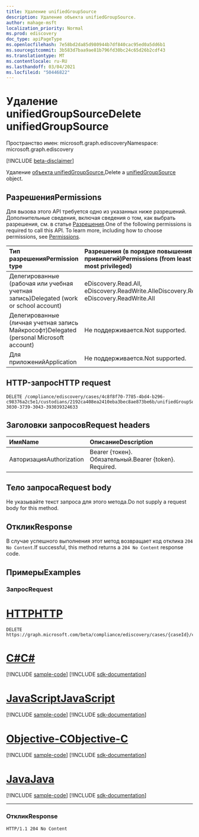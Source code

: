 ```yaml
---
title: Удаление unifiedGroupSource
description: Удаление объекта unifiedGroupSource.
author: mahage-msft
localization_priority: Normal
ms.prod: ediscovery
doc_type: apiPageType
ms.openlocfilehash: 7e58bd2da85d980944b7df840cac95ed0a5dd6b1
ms.sourcegitcommit: 3b583d7baa9ae81b796fd30bc24c65d26b2cdf43
ms.translationtype: MT
ms.contentlocale: ru-RU
ms.lasthandoff: 03/04/2021
ms.locfileid: "50446822"
---
```

# <a name="delete-unifiedgroupsource"></a><span data-ttu-id="c74fc-103">Удаление unifiedGroupSource</span><span class="sxs-lookup"><span data-stu-id="c74fc-103">Delete unifiedGroupSource</span></span>

<span data-ttu-id="c74fc-104">Пространство имен: microsoft.graph.ediscovery</span><span class="sxs-lookup"><span data-stu-id="c74fc-104">Namespace: microsoft.graph.ediscovery</span></span>

[!INCLUDE [beta-disclaimer](../../includes/beta-disclaimer.md)]

<span data-ttu-id="c74fc-105">Удаление [объекта unifiedGroupSource.](../resources/ediscovery-unifiedgroupsource.md)</span><span class="sxs-lookup"><span data-stu-id="c74fc-105">Delete a [unifiedGroupSource](../resources/ediscovery-unifiedgroupsource.md) object.</span></span>

## <a name="permissions"></a><span data-ttu-id="c74fc-106">Разрешения</span><span class="sxs-lookup"><span data-stu-id="c74fc-106">Permissions</span></span>

<span data-ttu-id="c74fc-p101">Для вызова этого API требуется одно из указанных ниже разрешений. Дополнительные сведения, включая сведения о том, как выбрать разрешения, см. в статье [Разрешения](/graph/permissions-reference).</span><span class="sxs-lookup"><span data-stu-id="c74fc-p101">One of the following permissions is required to call this API. To learn more, including how to choose permissions, see [Permissions](/graph/permissions-reference).</span></span>

|<span data-ttu-id="c74fc-109">Тип разрешения</span><span class="sxs-lookup"><span data-stu-id="c74fc-109">Permission type</span></span>|<span data-ttu-id="c74fc-110">Разрешения (в порядке повышения привилегий)</span><span class="sxs-lookup"><span data-stu-id="c74fc-110">Permissions (from least to most privileged)</span></span>|
|:---|:---|
|<span data-ttu-id="c74fc-111">Делегированные (рабочая или учебная учетная запись)</span><span class="sxs-lookup"><span data-stu-id="c74fc-111">Delegated (work or school account)</span></span>|<span data-ttu-id="c74fc-112">eDiscovery.Read.All, eDiscovery.ReadWrite.All</span><span class="sxs-lookup"><span data-stu-id="c74fc-112">eDiscovery.Read.All, eDiscovery.ReadWrite.All</span></span>|
|<span data-ttu-id="c74fc-113">Делегированные (личная учетная запись Майкрософт)</span><span class="sxs-lookup"><span data-stu-id="c74fc-113">Delegated (personal Microsoft account)</span></span>|<span data-ttu-id="c74fc-114">Не поддерживается.</span><span class="sxs-lookup"><span data-stu-id="c74fc-114">Not supported.</span></span>|
|<span data-ttu-id="c74fc-115">Для приложений</span><span class="sxs-lookup"><span data-stu-id="c74fc-115">Application</span></span>|<span data-ttu-id="c74fc-116">Не поддерживается.</span><span class="sxs-lookup"><span data-stu-id="c74fc-116">Not supported.</span></span>|

## <a name="http-request"></a><span data-ttu-id="c74fc-117">HTTP-запрос</span><span class="sxs-lookup"><span data-stu-id="c74fc-117">HTTP request</span></span>

<!-- {
  "blockType": "ignored"
}
-->

``` http
DELETE /compliance/ediscovery/cases/4c8f8f70-7785-4bd4-b296-c98376a2c5e1/custodians/2192ca408ea2410eba3bec8ae873be6b/unifiedGroupSources/33434233-3030-3739-3043-393039324633
```

## <a name="request-headers"></a><span data-ttu-id="c74fc-118">Заголовки запросов</span><span class="sxs-lookup"><span data-stu-id="c74fc-118">Request headers</span></span>

|<span data-ttu-id="c74fc-119">Имя</span><span class="sxs-lookup"><span data-stu-id="c74fc-119">Name</span></span>|<span data-ttu-id="c74fc-120">Описание</span><span class="sxs-lookup"><span data-stu-id="c74fc-120">Description</span></span>|
|:---|:---|
|<span data-ttu-id="c74fc-121">Авторизация</span><span class="sxs-lookup"><span data-stu-id="c74fc-121">Authorization</span></span>|<span data-ttu-id="c74fc-p102">Bearer {токен}. Обязательный.</span><span class="sxs-lookup"><span data-stu-id="c74fc-p102">Bearer {token}. Required.</span></span>|

## <a name="request-body"></a><span data-ttu-id="c74fc-124">Тело запроса</span><span class="sxs-lookup"><span data-stu-id="c74fc-124">Request body</span></span>

<span data-ttu-id="c74fc-125">Не указывайте текст запроса для этого метода.</span><span class="sxs-lookup"><span data-stu-id="c74fc-125">Do not supply a request body for this method.</span></span>

## <a name="response"></a><span data-ttu-id="c74fc-126">Отклик</span><span class="sxs-lookup"><span data-stu-id="c74fc-126">Response</span></span>

<span data-ttu-id="c74fc-127">В случае успешного выполнения этот метод возвращает код отклика `204 No Content`.</span><span class="sxs-lookup"><span data-stu-id="c74fc-127">If successful, this method returns a `204 No Content` response code.</span></span>

## <a name="examples"></a><span data-ttu-id="c74fc-128">Примеры</span><span class="sxs-lookup"><span data-stu-id="c74fc-128">Examples</span></span>

### <a name="request"></a><span data-ttu-id="c74fc-129">Запрос</span><span class="sxs-lookup"><span data-stu-id="c74fc-129">Request</span></span>


# <a name="http"></a>[<span data-ttu-id="c74fc-130">HTTP</span><span class="sxs-lookup"><span data-stu-id="c74fc-130">HTTP</span></span>](#tab/http)
<!-- {
  "blockType": "request",
  "name": "delete_unifiedgroupsource"
}
-->

``` http
DELETE https://graph.microsoft.com/beta/compliance/ediscovery/cases/{caseId}/custodians/{custodianId}/unifiedGroupSources/{unifiedGroupSourceId}
```
# <a name="c"></a>[<span data-ttu-id="c74fc-131">C#</span><span class="sxs-lookup"><span data-stu-id="c74fc-131">C#</span></span>](#tab/csharp)
[!INCLUDE [sample-code](../includes/snippets/csharp/delete-unifiedgroupsource-csharp-snippets.md)]
[!INCLUDE [sdk-documentation](../includes/snippets/snippets-sdk-documentation-link.md)]

# <a name="javascript"></a>[<span data-ttu-id="c74fc-132">JavaScript</span><span class="sxs-lookup"><span data-stu-id="c74fc-132">JavaScript</span></span>](#tab/javascript)
[!INCLUDE [sample-code](../includes/snippets/javascript/delete-unifiedgroupsource-javascript-snippets.md)]
[!INCLUDE [sdk-documentation](../includes/snippets/snippets-sdk-documentation-link.md)]

# <a name="objective-c"></a>[<span data-ttu-id="c74fc-133">Objective-C</span><span class="sxs-lookup"><span data-stu-id="c74fc-133">Objective-C</span></span>](#tab/objc)
[!INCLUDE [sample-code](../includes/snippets/objc/delete-unifiedgroupsource-objc-snippets.md)]
[!INCLUDE [sdk-documentation](../includes/snippets/snippets-sdk-documentation-link.md)]

# <a name="java"></a>[<span data-ttu-id="c74fc-134">Java</span><span class="sxs-lookup"><span data-stu-id="c74fc-134">Java</span></span>](#tab/java)
[!INCLUDE [sample-code](../includes/snippets/java/delete-unifiedgroupsource-java-snippets.md)]
[!INCLUDE [sdk-documentation](../includes/snippets/snippets-sdk-documentation-link.md)]

---


### <a name="response"></a><span data-ttu-id="c74fc-135">Отклик</span><span class="sxs-lookup"><span data-stu-id="c74fc-135">Response</span></span>

<!-- {
  "blockType": "response",
  "truncated": true
}
-->

``` http
HTTP/1.1 204 No Content
```
